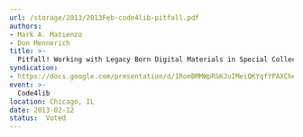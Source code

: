 ```yaml
---
url: /storage/2013/2013Feb-code4lib-pitfall.pdf
authors:
- Mark A. Matienzo
- Don Mennerich
title: >-
  Pitfall! Working with Legacy Born Digital Materials in Special Collections
syndication:
- https://docs.google.com/presentation/d/1RomBMMWpRSKJuIMeiQKYqfYPAXCheAAt9aRYYHOBgD4/edit
event: >-
  Code4lib
location: Chicago, IL
date: 2013-02-12
status:  Voted
---
```

